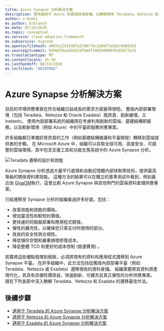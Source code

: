 ```yaml
---
title: Azure Synapse 分析解決方案
description: 使用適用于 Azure 的雲端採用架構，以瞭解使用 Teradata、Netezza 和 Exadata 的分析解決方案。
author: v-hanki
ms.author: brblanch
ms.date: 07/14/2020
ms.topic: conceptual
ms.service: cloud-adoption-framework
ms.subservice: migrate
ms.openlocfilehash: d907e2234338fa2f00776c2d9df7a58e78986393
ms.sourcegitcommit: 949b87bad28d32df84df190160089f01826f3a31
ms.translationtype: MT
ms.contentlocale: zh-TW
ms.lasthandoff: 08/13/2020
ms.locfileid: "88193992"
---
```

<!-- cSpell:ignore Netezza Teradata Exadata Giga GigaOM MPP -->

# <a name="azure-synapse-analytics-solutions"></a>Azure Synapse 分析解決方案

目前的市場供應專案在符合組織日益成長的需求方面變得很短。 舊版內部部署環境（包括 Teradata、Netezza 和 Oracle Exadata）既昂貴、創新緩慢，又 inelastic。 使用內部部署系統的組織現在考慮利用創新的雲端、基礎結構即服務，以及較新環境（例如 Azure）中的平臺即服務供應專案。

許多組織都已準備好將昂貴的工作（例如基礎結構維護和平臺開發）轉移到雲端提供者的步驟。 在 Microsoft Azure 中，組織可以存取全球可用、高度安全、可調整的雲端環境，其中包含支援工具和功能生態系統中的 Azure Synapse 分析。

![Teradata 遷移的設計和效能](../../../_images/analytics/analytics-solutions-overview.png)

Azure Synapse 分析透過大量平行處理和自動記憶體內部快取等技術，提供最高等級的關係資料庫效能。 這種方法的結果可以在獨立的基準測試中看到，例如最近由 [GigaOM](https://gigaom.com)執行，這會比較 Azure Synapse 與其他熱門的雲端資料倉儲供應專案。

已經遷移至 Synapse 分析的組織看過許多好處，包括：

- 改善效能和效能的價格。
- 增加靈活性和較短的價值。
- 更快速的伺服器部署和應用程式開發。
- 彈性的擴充性，以確保您只需支付所使用的部分。
- 改良的安全性與合規性。
- 降低儲存空間和嚴重損壞修復成本。
- 降低整體 TCO 和更好的成本控制 (營運費用) 。

若要將這些優點發揮到極致，必須將現有的資料和應用程式遷移到 Azure Synapse 平臺。 在許多組織中，此方法包括從舊版內部部署平臺（例如 Teradata、Netezza 或 Exadata）遷移現有的資料倉儲。 組織需要將其資料資產現代化，其具有具備性價效益、快速創新、可擴充且真正彈性的分析供應專案。 請在下列各節中深入瞭解 Teradata、Netezza 和 Exadata 的遷移最佳作法。

## <a name="next-steps"></a>後續步驟

- [適用于 Teradata 的 Azure Synapse 分析解決方案](./analytics-solutions-teradata.md)
- [適用于 Netezza 的 Azure Synapse 分析解決方案](./analytics-solutions-netezza.md)
- [適用于 Exadata 的 Azure Synapse 分析解決方案](./analytics-solutions-exadata.md)
